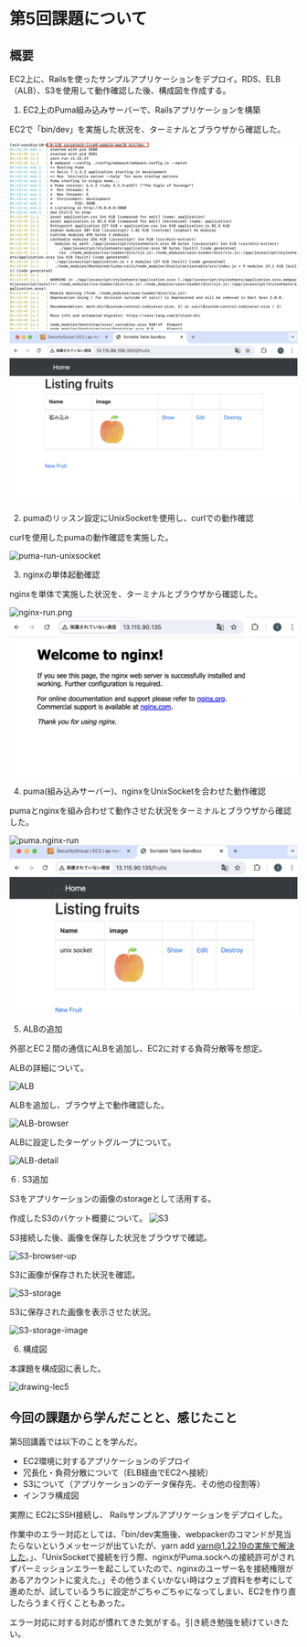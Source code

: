 # 第5回課題について

## 概要

EC2上に、Railsを使ったサンプルアプリケーションをデプロイ。RDS、ELB（ALB）、S3を使用して動作確認した後、構成図を作成する。


1.  EC2上のPuma組み込みサーバーで、Railsアプリケーションを構築


EC2で「bin/dev」を実施した状況を、ターミナルとブラウザから確認した。

![bin/dev-run](images05/1.bin:dev-run.png)![2.bin/dev-run-browser](images05/2.bin:dev-run-browser.png)


2.  pumaのリッスン設定にUnixSocketを使用し、curlでの動作確認


curlを使用したpumaの動作確認を実施した。

![puma-run-unixsocket](images0５/3.puma-run-unixsocket.png)


3.  nginxの単体起動確認


nginxを単体で実施した状況を、ターミナルとブラウザから確認した。

![nginx-run.png](images0５/4.nginx-run.png)![nginx-run-browser](images05/5.nginx-run-browser.png)


4.  puma(組み込みサーバー)、nginxをUnixSocketを合わせた動作確認


pumaとnginxを組み合わせて動作させた状況をターミナルとブラウザから確認した。

![puma.nginx-run](images0５/6.puma.nginx-run.png)![puma.nginx-run-browser](images05/7.puma.nginx-run-browser.png)


5.  ALBの追加

外部とEC２間の通信にALBを追加し、EC2に対する負荷分散等を想定。


ALBの詳細について。

![ALB](images0５/8.ALB.png)


ALBを追加し、ブラウザ上で動作確認した。

![ALB-browser](images0５/9.ALB-browser.png)


ALBに設定したターゲットグループについて。

![ALB-detail](images0５/10.ALB-detail.png)


６.  S3追加  

S3をアプリケーションの画像のstorageとして活用する。


作成したS3のバケット概要について。
![S3](images0５/11.S3.png)


S3接続した後、画像を保存した状況をブラウザで確認。

![S3-browser-up](images0５/12.S3-browser-up.png)


S3に画像が保存された状況を確認。

![S3-storage](images0５/1３.S3-storage.png)


S3に保存された画像を表示させた状況。

![S3-storage-image](images0５/1４.S3-storage-image.png)


6.  構成図

本課題を構成図に表した。

![drawing-lec5](images0５/15.drawing-lec5.png)


## 今回の課題から学んだことと、感じたこと

第5回講義では以下のことを学んだ。
* EC2環境に対するアプリケーションのデプロイ
* 冗長化・負荷分散について（ELB経由でEC2へ接続）
* S3について（アプリケーションのデータ保存先、その他の役割等）
* インフラ構成図


実際に EC2にSSH接続し、 Railsサンプルアプリケーションをデプロイした。

作業中のエラー対応としては、「bin/dev実施後、webpackerのコマンドが見当たらないというメッセージが出ていたが、yarn add yarn@1.22.19の実施で解決した。」、「UnixSocketで接続を行う際、nginxがPuma.sockへの接続許可がされずパーミッションエラーを起こしていたので、nginxのユーザー名を接続権限があるアカウントに変えた。」その他うまくいかない時はウェブ資料を参考にして進めたが、試しているうちに設定がごちゃごちゃになってしまい、EC2を作り直したらうまく行くこともあった。

エラー対応に対する対応が慣れてきた気がする。引き続き勉強を続けていきたい。


